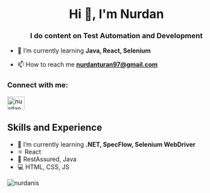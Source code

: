 
<h1 align="center">Hi 👋, I'm Nurdan</h1>
<h3 align="center">I do content on Test Automation and Development</h3>

- 🌱 I’m currently learning **Java, React, Selenium**

- 📫 How to reach me **nurdanturan97@gmail.com**

<h3 align="left">Connect with me:</h3>
<p align="left">
<a href="https://linkedin.com/in/nurdan-turan-564762145" target="blank"><img align="center" src="https://raw.githubusercontent.com/rahuldkjain/github-profile-readme-generator/master/src/images/icons/Social/linked-in-alt.svg" alt="nurdan-turan-564762145" height="30" width="40" /></a>
</p>


## Skills and Experience

- 🌱 I’m currently learning **.NET, SpecFlow, Selenium WebDriver**
- ⚛  React
- 📱  RestAssured, Java
- 💻 HTML, CSS, JS

<p><img align="center" src="https://github-readme-stats.vercel.app/api/top-langs?username=nurdanis&show_icons=true&locale=en&layout=compact" alt="nurdanis" /></p>




